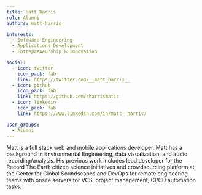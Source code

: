 ```yaml
---
title: Matt Harris
role: Alumni
authors: matt-harris

interests:
  - Software Engineering
  - Applications Development
  - Entrepreneurship & Innovation

social:
  - icon: twitter
    icon_pack: fab
    link: https://twitter.com/__matt_harris__
  - icon: github
    icon_pack: fab
    link: https://github.com/charrismatic
  - icon: linkedin
    icon_pack: fab
    link: https://www.linkedin.com/in/matt--harris/

user_groups:
  - Alumni
---
```

Matt is a full stack web and mobile applications developer. Matt has a background in Environmental Engineering, data visualization, and audio recording/analysis. His previous work includes lead developer for the Record The Earth citizen science initiatives and crowdsourcing platform at the Center for Global Soundscapes and DevOps for remote engineering teams with onsite servers for VCS, project management, CI/CD automation tasks.
